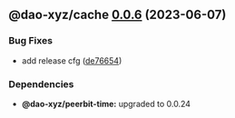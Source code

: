 ## @dao-xyz/cache [0.0.6](https://github.com/dao-xyz/peerbit/compare/@dao-xyz/cache@0.0.5...@dao-xyz/cache@0.0.6) (2023-06-07)


### Bug Fixes

* add release cfg ([de76654](https://github.com/dao-xyz/peerbit/commit/de766548f8106804d319e8b51e9607f2a3f60726))





### Dependencies

* **@dao-xyz/peerbit-time:** upgraded to 0.0.24

